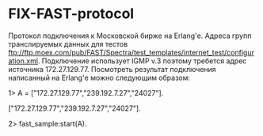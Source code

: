 FIX-FAST-protocol
=================
Протокол подключения к Московской бирже на Erlang'е.
Адреса групп транслируемых данных для тестов ftp://ftp.moex.com/pub/FAST/Spectra/test_templates/internet_test/configuration.xml.
Подключение использует IGMP v.3 поэтому требется адрес источника 172.27.129.77.
Посмотреть результат подключения написанный на Erlang'е можно следующим образом:

1> A = ["172.27.129.77","239.192.7.27","24027"].

["172.27.129.77","239.192.7.27","24027"].

2> fast_sample:start(A).

